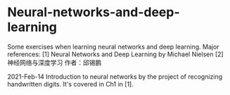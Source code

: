 # Neural-networks-and-deep-learning
Some exercises when learning neural networks and deep learning.
Major references:
[1] Neural Networks and Deep Learning by Michael Nielsen
[2] 神经网络与深度学习 作者：邱锡鹏 

2021-Feb-14
Introduction to neural networks by the project of recognizing handwritten digits.
It's covered in Ch1 in [1].